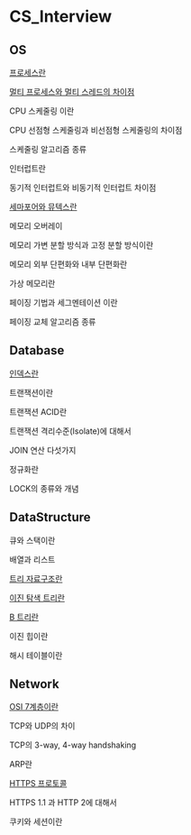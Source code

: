 # CS_Interview
## OS
[프로세스란](https://mommoo.tistory.com/104)

[멀티 프로세스와 멀티 스레드의 차이점](https://mommoo.tistory.com/105)

CPU 스케줄링 이란

CPU 선점형 스케줄링과 비선점형 스케줄링의 차이점

스케줄링 알고리즘 종류

인터럽트란

동기적 인터럽트와 비동기적 인터럽트 차이점

[세마포어와 뮤텍스란](https://mommoo.tistory.com/106)

메모리 오버레이

메모리 가변 분할 방식과 고정 분할 방식이란

메모리 외부 단편화와 내부 단편화란

가상 메모리란

페이징 기법과 세그멘테이션 이란

페이징 교체 알고리즘 종류

## Database
[인덱스란](https://mommoo.tistory.com/109)

트랜잭션이란

트랜잭션 ACID란

트랜잭션 격리수준(Isolate)에 대해서

JOIN 연산 다섯가지

정규화란

LOCK의 종류와 개념

## DataStructure
큐와 스택이란

배열과 리스트

[트리 자료구조란](https://mommoo.tistory.com/95)

[이진 탐색 트리란](https://mommoo.tistory.com/97)

[B 트리란](https://mommoo.tistory.com/108)

이진 힙이란

해시 테이블이란

## Network
[OSI 7계층이란](https://mommoo.tistory.com/107)

TCP와 UDP의 차이

TCP의 3-way, 4-way handshaking

ARP란

[HTTPS 프로토콜](https://mommoo.tistory.com/103)

HTTPS 1.1 과 HTTP 2에 대해서

쿠키와 세션이란
